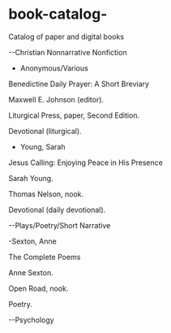 # book-catalog-
Catalog of paper and digital books 

--Christian Nonnarrative Nonfiction

- Anonymous/Various 

Benedictine Daily Prayer: 
A Short Breviary 

Maxwell E. Johnson (editor).

Liturgical Press, paper, 
Second Edition. 

Devotional (liturgical). 


- Young, Sarah

Jesus Calling: 
Enjoying Peace in His Presence 

Sarah Young. 

Thomas Nelson, nook. 

Devotional (daily devotional). 

--Plays/Poetry/Short Narrative 


-Sexton, Anne

The Complete Poems 

Anne Sexton. 

Open Road, nook. 

Poetry. 


--Psychology 
